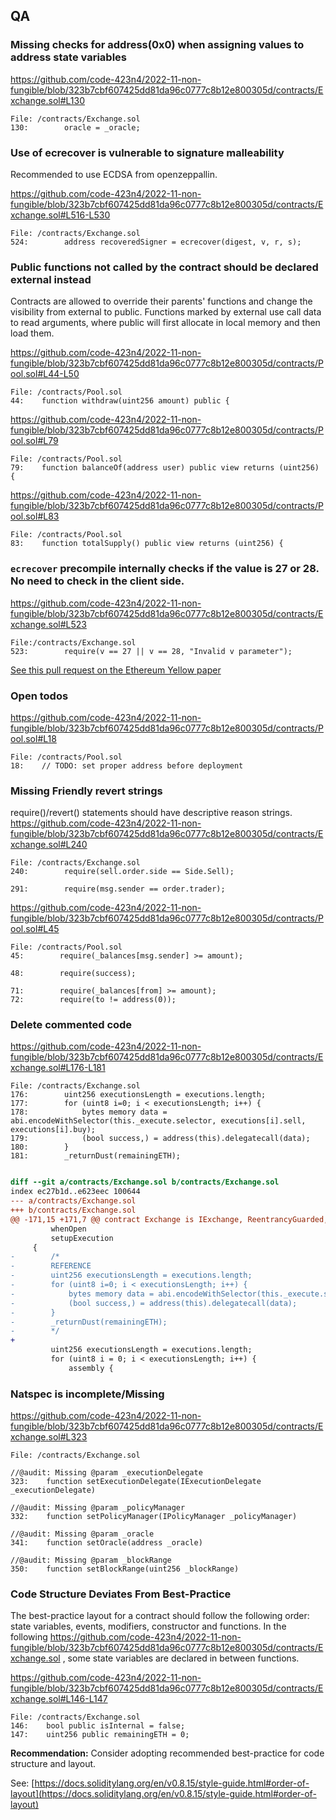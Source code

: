 ## QA
### Missing checks for address(0x0) when assigning values to address state variables

https://github.com/code-423n4/2022-11-non-fungible/blob/323b7cbf607425dd81da96c0777c8b12e800305d/contracts/Exchange.sol#L130
```solidity
File: /contracts/Exchange.sol
130:        oracle = _oracle;
```

### Use of ecrecover is vulnerable to signature malleability

Recommended to use ECDSA from openzeppallin.

https://github.com/code-423n4/2022-11-non-fungible/blob/323b7cbf607425dd81da96c0777c8b12e800305d/contracts/Exchange.sol#L516-L530
```solidity
File: /contracts/Exchange.sol
524:        address recoveredSigner = ecrecover(digest, v, r, s);
```


### Public functions not called by the contract should be declared external instead
Contracts are allowed to override their parents' functions and change the visibility from external to public.
Functions marked by external use call data to read arguments, where public will first allocate in local memory and then load them.

https://github.com/code-423n4/2022-11-non-fungible/blob/323b7cbf607425dd81da96c0777c8b12e800305d/contracts/Pool.sol#L44-L50
```solidity
File: /contracts/Pool.sol
44:    function withdraw(uint256 amount) public {
```

https://github.com/code-423n4/2022-11-non-fungible/blob/323b7cbf607425dd81da96c0777c8b12e800305d/contracts/Pool.sol#L79
```solidity
File: /contracts/Pool.sol
79:    function balanceOf(address user) public view returns (uint256) {
```

https://github.com/code-423n4/2022-11-non-fungible/blob/323b7cbf607425dd81da96c0777c8b12e800305d/contracts/Pool.sol#L83
```solidity
File: /contracts/Pool.sol
83:    function totalSupply() public view returns (uint256) {
```

### `ecrecover` precompile internally checks if the value is 27 or 28. No need to check in the client side.
https://github.com/code-423n4/2022-11-non-fungible/blob/323b7cbf607425dd81da96c0777c8b12e800305d/contracts/Exchange.sol#L523
```solidity
File:/contracts/Exchange.sol
523:        require(v == 27 || v == 28, "Invalid v parameter");
```

[See this pull request on the Ethereum Yellow paper](https://github.com/ethereum/yellowpaper/pull/860)

### Open todos

https://github.com/code-423n4/2022-11-non-fungible/blob/323b7cbf607425dd81da96c0777c8b12e800305d/contracts/Pool.sol#L18
```solidity
File: /contracts/Pool.sol
18:    // TODO: set proper address before deployment
```
### Missing Friendly revert strings
 require()/revert() statements should have descriptive reason strings.
https://github.com/code-423n4/2022-11-non-fungible/blob/323b7cbf607425dd81da96c0777c8b12e800305d/contracts/Exchange.sol#L240
```solidity
File: /contracts/Exchange.sol
240:        require(sell.order.side == Side.Sell);

291:        require(msg.sender == order.trader);
```

https://github.com/code-423n4/2022-11-non-fungible/blob/323b7cbf607425dd81da96c0777c8b12e800305d/contracts/Pool.sol#L45
```solidity
File: /contracts/Pool.sol
45:        require(_balances[msg.sender] >= amount);

48:        require(success);

71:        require(_balances[from] >= amount);
72:        require(to != address(0));
```

### Delete commented code
https://github.com/code-423n4/2022-11-non-fungible/blob/323b7cbf607425dd81da96c0777c8b12e800305d/contracts/Exchange.sol#L176-L181
```solidity
File: /contracts/Exchange.sol
176:        uint256 executionsLength = executions.length;
177:        for (uint8 i=0; i < executionsLength; i++) {
178:            bytes memory data = abi.encodeWithSelector(this._execute.selector, executions[i].sell, executions[i].buy);
179:            (bool success,) = address(this).delegatecall(data);
180:        }
181:        _returnDust(remainingETH);
```

```diff

diff --git a/contracts/Exchange.sol b/contracts/Exchange.sol
index ec27b1d..e623eec 100644
--- a/contracts/Exchange.sol
+++ b/contracts/Exchange.sol
@@ -171,15 +171,7 @@ contract Exchange is IExchange, ReentrancyGuarded, EIP712, OwnableUpgradeable, U
         whenOpen
         setupExecution
     {
-        /*
-        REFERENCE
-        uint256 executionsLength = executions.length;
-        for (uint8 i=0; i < executionsLength; i++) {
-            bytes memory data = abi.encodeWithSelector(this._execute.selector, executions[i].sell, executions[i].buy);
-            (bool success,) = address(this).delegatecall(data);
-        }
-        _returnDust(remainingETH);
-        */
+
         uint256 executionsLength = executions.length;
         for (uint8 i = 0; i < executionsLength; i++) {
             assembly {
```

### Natspec is incomplete/Missing
https://github.com/code-423n4/2022-11-non-fungible/blob/323b7cbf607425dd81da96c0777c8b12e800305d/contracts/Exchange.sol#L323
```solidity
File: /contracts/Exchange.sol

//@audit: Missing @param _executionDelegate
323:    function setExecutionDelegate(IExecutionDelegate _executionDelegate)

//@audit: Missing @param _policyManager
332:    function setPolicyManager(IPolicyManager _policyManager)

//@audit: Missing @param _oracle
341:    function setOracle(address _oracle)

//@audit: Missing @param _blockRange
350:    function setBlockRange(uint256 _blockRange)

```

### Code Structure Deviates From Best-Practice
The best-practice layout for a contract should follow the following order: state variables, events, modifiers, constructor and functions. 
In the following https://github.com/code-423n4/2022-11-non-fungible/blob/323b7cbf607425dd81da96c0777c8b12e800305d/contracts/Exchange.sol , some state variables are declared in between functions.

https://github.com/code-423n4/2022-11-non-fungible/blob/323b7cbf607425dd81da96c0777c8b12e800305d/contracts/Exchange.sol#L146-L147
```solidity
File: /contracts/Exchange.sol
146:    bool public isInternal = false;
147:    uint256 public remainingETH = 0;
```

 **Recommendation:**
Consider adopting recommended best-practice for code structure and layout.

See: [https://docs.soliditylang.org/en/v0.8.15/style-guide.html#order-of-layout](https://docs.soliditylang.org/en/v0.8.15/style-guide.html#order-of-layout)
